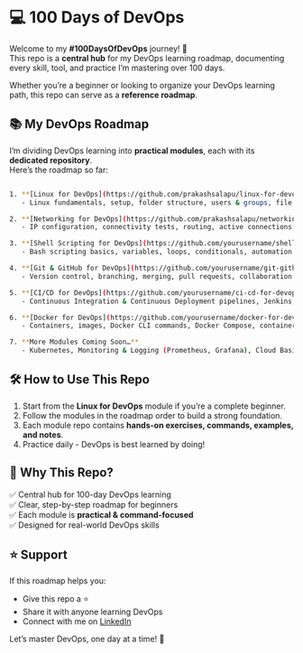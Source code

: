 # 💻 100 Days of DevOps

Welcome to my **#100DaysOfDevOps** journey! 🚀  
This repo is a **central hub** for my DevOps learning roadmap, documenting every skill, tool, and practice I’m mastering over 100 days.  

Whether you’re a beginner or looking to organize your DevOps learning path, this repo can serve as a **reference roadmap**.  



## 📚 My DevOps Roadmap

I’m dividing DevOps learning into **practical modules**, each with its **dedicated repository**.  
Here’s the roadmap so far:

```bash

1. **[Linux for DevOps](https://github.com/prakashsalapu/linux-for-devops.git)**  
   - Linux fundamentals, setup, folder structure, users & groups, file permissions, process management, monitoring, disk management.

2. **[Networking for DevOps](https://github.com/prakashsalapu/networking-for-devops.git)**  
   - IP configuration, connectivity tests, routing, active connections, bandwidth monitoring, network troubleshooting.

3. **[Shell Scripting for DevOps](https://github.com/yourusername/shell-scripting-for-devops)**  
   - Bash scripting basics, variables, loops, conditionals, automation of repetitive tasks.

4. **[Git & GitHub for DevOps](https://github.com/yourusername/git-github-for-devops)**  
   - Version control, branching, merging, pull requests, collaboration best practices.

5. **[CI/CD for DevOps](https://github.com/yourusername/ci-cd-for-devops)**  
   - Continuous Integration & Continuous Deployment pipelines, Jenkins, GitHub Actions basics.

6. **[Docker for DevOps](https://github.com/yourusername/docker-for-devops)**  
   - Containers, images, Docker CLI commands, Docker Compose, container management.

7. **More Modules Coming Soon…**  
   - Kubernetes, Monitoring & Logging (Prometheus, Grafana), Cloud Basics (AWS/GCP), Terraform, Ansible, and more.

```

## 🛠 How to Use This Repo

1. Start from the **Linux for DevOps** module if you’re a complete beginner.  
2. Follow the modules in the roadmap order to build a strong foundation.  
3. Each module repo contains **hands-on exercises, commands, examples, and notes**.  
4. Practice daily - DevOps is best learned by doing!  



## 🎯 Why This Repo?

✅ Central hub for 100-day DevOps learning  
✅ Clear, step-by-step roadmap for beginners  
✅ Each module is **practical & command-focused**  
✅ Designed for real-world DevOps skills  



## ⭐ Support

If this roadmap helps you:  
- Give this repo a ⭐  
- Share it with anyone learning DevOps  
- Connect with me on [LinkedIn](https://www.linkedin.com/)  

Let’s master DevOps, one day at a time! 💪
